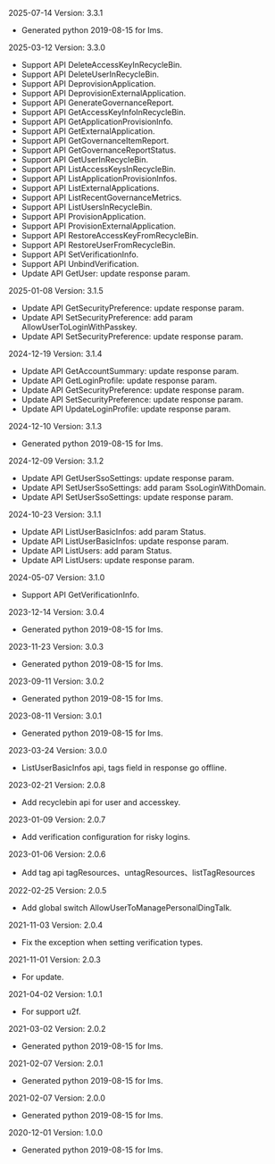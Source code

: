 2025-07-14 Version: 3.3.1
- Generated python 2019-08-15 for Ims.

2025-03-12 Version: 3.3.0
- Support API DeleteAccessKeyInRecycleBin.
- Support API DeleteUserInRecycleBin.
- Support API DeprovisionApplication.
- Support API DeprovisionExternalApplication.
- Support API GenerateGovernanceReport.
- Support API GetAccessKeyInfoInRecycleBin.
- Support API GetApplicationProvisionInfo.
- Support API GetExternalApplication.
- Support API GetGovernanceItemReport.
- Support API GetGovernanceReportStatus.
- Support API GetUserInRecycleBin.
- Support API ListAccessKeysInRecycleBin.
- Support API ListApplicationProvisionInfos.
- Support API ListExternalApplications.
- Support API ListRecentGovernanceMetrics.
- Support API ListUsersInRecycleBin.
- Support API ProvisionApplication.
- Support API ProvisionExternalApplication.
- Support API RestoreAccessKeyFromRecycleBin.
- Support API RestoreUserFromRecycleBin.
- Support API SetVerificationInfo.
- Support API UnbindVerification.
- Update API GetUser: update response param.


2025-01-08 Version: 3.1.5
- Update API GetSecurityPreference: update response param.
- Update API SetSecurityPreference: add param AllowUserToLoginWithPasskey.
- Update API SetSecurityPreference: update response param.


2024-12-19 Version: 3.1.4
- Update API GetAccountSummary: update response param.
- Update API GetLoginProfile: update response param.
- Update API GetSecurityPreference: update response param.
- Update API SetSecurityPreference: update response param.
- Update API UpdateLoginProfile: update response param.


2024-12-10 Version: 3.1.3
- Generated python 2019-08-15 for Ims.

2024-12-09 Version: 3.1.2
- Update API GetUserSsoSettings: update response param.
- Update API SetUserSsoSettings: add param SsoLoginWithDomain.
- Update API SetUserSsoSettings: update response param.


2024-10-23 Version: 3.1.1
- Update API ListUserBasicInfos: add param Status.
- Update API ListUserBasicInfos: update response param.
- Update API ListUsers: add param Status.
- Update API ListUsers: update response param.


2024-05-07 Version: 3.1.0
- Support API GetVerificationInfo.


2023-12-14 Version: 3.0.4
- Generated python 2019-08-15 for Ims.

2023-11-23 Version: 3.0.3
- Generated python 2019-08-15 for Ims.

2023-09-11 Version: 3.0.2
- Generated python 2019-08-15 for Ims.

2023-08-11 Version: 3.0.1
- Generated python 2019-08-15 for Ims.

2023-03-24 Version: 3.0.0
- ListUserBasicInfos api, tags field in response go offline.

2023-02-21 Version: 2.0.8
- Add recyclebin api for user and accesskey.

2023-01-09 Version: 2.0.7
- Add verification configuration for risky logins.

2023-01-06 Version: 2.0.6
- Add tag api tagResources、untagResources、listTagResources

2022-02-25 Version: 2.0.5
- Add global switch AllowUserToManagePersonalDingTalk.

2021-11-03 Version: 2.0.4
- Fix the exception when setting verification types.

2021-11-01 Version: 2.0.3
- For update.

2021-04-02 Version: 1.0.1
- For support u2f.

2021-03-02 Version: 2.0.2
- Generated python 2019-08-15 for Ims.

2021-02-07 Version: 2.0.1
- Generated python 2019-08-15 for Ims.

2021-02-07 Version: 2.0.0
- Generated python 2019-08-15 for Ims.

2020-12-01 Version: 1.0.0
- Generated python 2019-08-15 for Ims.

